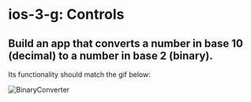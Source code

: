 # ios-3-g: Controls

## Build an app that converts a number in base 10 (decimal) to a number in base 2 (binary). 

Its functionality should match the gif below:

![BinaryConverter](./binaryConverter.gif)

